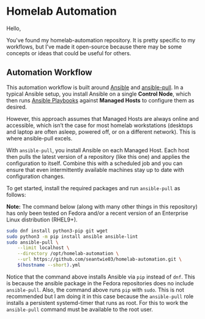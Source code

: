 # Homelab Automation

Hello,

You've found my homelab-automation repository. It is pretty specific to my workflows, but I've made it open-source because there may be some concepts or ideas that could be useful for others.

## Automation Workflow

This automation workflow is built around [Ansible](https://ansible.readthedocs.io/) and [ansible-pull](https://docs.ansible.com/ansible/latest/cli/ansible-pull.html). In a typical Ansible setup, you install Ansible on a single **Control Node**, which then runs [Ansible Playbooks](https://docs.ansible.com/ansible/latest/playbook_guide/playbooks_intro.html) against **Managed Hosts** to configure them as desired.

However, this approach assumes that Managed Hosts are always online and accessible, which isn’t the case for most homelab workstations (desktops and laptop are often asleep, powered off, or on a different network). This is where ansible-pull excels.

With `ansible-pull`, you install Ansible on each Managed Host. Each host then pulls the latest version of a repository (like this one) and applies the configuration to itself. Combine this with a scheduled job and you can ensure that even intermittently available machines stay up to date with configuration changes.

To get started, install the required packages and run `ansible-pull` as follows:

**Note:** The command below (along with many other things in this repository) has only been tested on Fedora and/or a recent version of an Enterprise Linux distribution (RHEL9+).

```sh
sudo dnf install python3-pip git wget
sudo python3 -m pip install ansible ansible-lint
sudo ansible-pull \
    --limit localhost \
    --directory /opt/homelab-automation \
    --url https://github.com/seantwie03/homelab-automation.git \
    $(hostname --short).yml
```

Notice that the command above installs Ansible via `pip` instead of `dnf`. This is because the ansible package in the Fedora repositories does no include `ansible-pull`. Also, the command above runs `pip` with `sudo`. This is not recommended but I am doing it in this case because the `ansible-pull` role installs a persistent systemd-timer that runs as root. For this to work the `ansible-pull` command must be available to the root user.